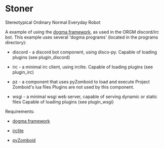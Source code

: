 # Stoner

Stereotypical Ordinary Normal Everyday Robot

A example of using the [dogma framework](https://github.com/FWolfe/dogma),
as used in the ORGM discord/irc bot.
This example uses several 'dogma programs' (located in the programs directory):

* discord - a discord bot component, using disco-py. Capable of loading plugins
(see plugin_discord)

* irc - a minimal irc client, using irclite. Capable of loading plugins
(see plugin_irc)

* pz - a component that uses pyZomboid to load and execute Project Zomboid's lua files
Plugins are not used by this component.

* wsgi - a minimal wsgi web server, capable of serving dynamic or static files
Capable of loading plugins (see plugin_wsgi)



Requirements:

* [dogma framework](https://github.com/FWolfe/dogma)

* [irclite](https://github.com/FWolfe/irclite)

* [pyZomboid](https://github.com/FWolfe/pyZomboid)

